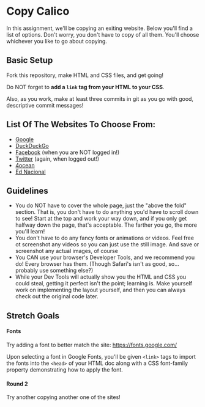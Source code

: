 # Copy Calico

In this assignment, we'll be copying an exiting website. Below you'll find a list of options. Don't worry, you don't have to copy of all them. You'll choose whichever you like to go about copying.

## Basic Setup

Fork this repository, make HTML and CSS files, and get going!

Do NOT forget to **add a `link` tag from your HTML to your CSS**. 

Also, as you work, make at least three commits in git as you go with good, descriptive commit messages!

## List Of The Websites To Choose From:

- [Google](https://www.google.com/)
- [DuckDuckGo](https://duckduckgo.com/)
- [Facebook](https://www.facebook.com/) (when you are NOT logged in!)
- [Twitter](https://twitter.com/) (again, when logged out!)
- [4ocean](https://www.4ocean.com/)
- [Ed Nacional](https://ednacional.com/)

## Guidelines

- You do NOT have to cover the whole page, just the "above the fold" section. That is, you don't have to do anything you'd have to scroll down to see! Start at the top and work your way down, and if you only get halfway down the page, that's acceptable. The farther you go, the more you'll learn!
- You don't have to do any fancy fonts or animations or videos. Feel free ot screenshot any videos so you can just use the still image. And save or screenshot any actual images, of course
- You CAN use your browser's Developer Tools, and we recommend you do! Every browser has them. (Though Safari's isn't as good, so... probably use something else?)
- While your Dev Tools will actually show you the HTML and CSS you could steal, getting it perfect isn't the point; learning is. Make yourself work on implementing the layout yourself, and then you can always check out the original code later.

## Stretch Goals

#### Fonts

Try adding a font to better match the site: https://fonts.google.com/

Upon selecting a font in Google Fonts, you'll be given `<link>` tags to import the fonts into the `<head>` of your HTML doc along with a CSS font-family property demonstrating how to apply the font. 

#### Round 2

Try another copying another one of the sites!
